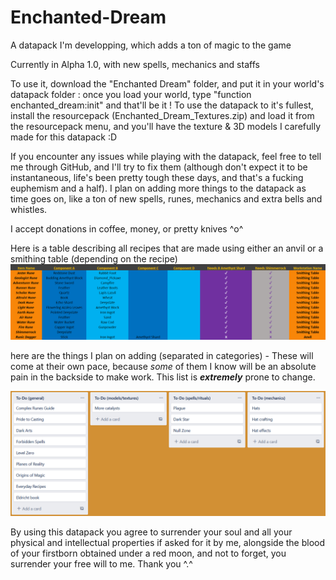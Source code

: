 # Enchanted-Dream
A datapack I'm developping, which adds a ton of magic to the game

Currently in Alpha 1.0, with new spells, mechanics and staffs


To use it, download the "Enchanted Dream" folder, and put it in your world's datapack folder : once you load your world, type "function enchanted_dream:init" and that'll be it ! To use the datapack to it's fullest, install the resourcepack (Enchanted_Dream_Textures.zip) and load it from the resourcepack menu, and you'll have the texture & 3D models I carefully made for this datapack :D

If you encounter any issues while playing with the datapack, feel free to tell me through GitHub, and I'll try to fix them (although don't expect it to be instantaneous, life's been pretty tough these days, and that's a fucking euphemism and a half). I plan on adding more things to the datapack as time goes on, like a ton of new spells, runes, mechanics and extra bells and whistles.



I accept donations in coffee, money, or pretty knives ^o^


Here is a table describing all recipes that are made using either an anvil or a smithing table (depending on the recipe)
![Smithing Table Recipes](https://github.com/TheDarkWolfer/Enchanted-Dream/blob/main/Recipes.PNG)

here are the things I plan on adding (separated in categories) - These will come at their own pace, because *some* of them I know will be an absolute pain in the backside to make work. This list is ***extremely*** prone to change.

![To-Do list](https://github.com/TheDarkWolfer/Enchanted-Dream/blob/main/Trello_List.PNG)








By using this datapack you agree to surrender your soul and all your physical and intellectual properties if asked for it by me, alongside the blood of your firstborn obtained under a red moon, and not to forget, you surrender your free will to me. Thank you ^.^
